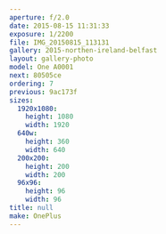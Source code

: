 ```yaml
---
aperture: f/2.0
date: 2015-08-15 11:31:33
exposure: 1/2200
file: IMG_20150815_113131
gallery: 2015-northen-ireland-belfast
layout: gallery-photo
model: One A0001
next: 80505ce
ordering: 7
previous: 9ac173f
sizes:
  1920x1080:
    height: 1080
    width: 1920
  640w:
    height: 360
    width: 640
  200x200:
    height: 200
    width: 200
  96x96:
    height: 96
    width: 96
title: null
make: OnePlus
---
```

